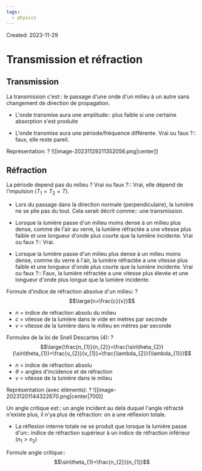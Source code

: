 ```yaml
---
tags:
  - physics
---
```

Created: 2023-11-29

# Transmission et réfraction
## Transmission
La transmission c'est:: le passage d'une onde d'un milieu à un autre sans changement de direction de propagation.
<!--SR:!2024-03-02,37,170-->
- L'onde transmise aura une amplitude:: plus faible si une certaine absorption s'est produite
<!--SR:!2024-02-23,52,250-->
- L'onde transmise aura une période/fréquence différente. Vrai ou faux ?:: faux, elle reste pareil.
<!--SR:!2024-04-09,76,241-->

Représentation:
?
![[image-20231129211352056.png|center]]
<!--SR:!2024-03-02,57,250-->

## Réfraction
La période depend pas du milieu ? Vrai ou faux ?:: Vrai, elle dépend de l'impulsion ($T_{1}=T_{2}=T$).
<!--SR:!2024-03-29,60,210-->
- Lors du passage dans la direction normale (perpendiculaire), la lumière ne se plie pas du tout. Cela serait décrit comme:: une transmission.
<!--SR:!2024-02-22,36,210-->
- Lorsque la lumière passe d'un milieu moins dense à un milieu plus dense, comme de l'air au verre, la lumière réfractée a une vitesse plus faible et une longueur d'onde plus courte que la lumière incidente. Vrai ou faux ?:: Vrai.
<!--SR:!2024-03-09,62,250-->
- Lorsque la lumière passe d'un milieu plus dense à un milieu moins dense, comme du verre à l'air, la lumière réfractée a une vitesse plus faible et une longueur d'onde plus courte que la lumière incidente. Vrai ou faux ?:: Faux, la lumière réfractée a une vitesse plus élevée et une longueur d'onde plus longue que la lumière incidente.
<!--SR:!2024-06-05,114,250-->


Formule d'indice de réfraction absolue d'un milieu:
?
$$\large{n=\frac{c}{v}}$$
- $n$ = indice de réfraction absolu du milieu
- $c$ = vitesse de la lumière dans le vide en mètres par seconde
- $v$ = vitesse de la lumière dans le milieu en mètres par seconde
<!--SR:!2024-04-28,70,230-->

Formules de la loi de Snell Descartes (4):
?
$$\large{\frac{n_{1}}{n_{2}}=\frac{\sin\theta_{2}}{\sin\theta_{1}}=\frac{v_{2}}{v_{1}}=\frac{\lambda_{2}}{\lambda_{1}}}$$
- $n$ = indice de réfraction absolu
- $\theta$ = angles d'incidence et de réfraction
- $v$ = vitesse de la lumière dans le milieu
<!--SR:!2024-05-09,85,210-->

Représentation (avec éléments):
?
![[image-20231201144322670.png|center|700]]
<!--SR:!2024-04-12,61,230-->

Un angle critique est:: un angle incident au delà duquel l'angle réfracté n'existe plus, il n'ya plus de réfraction: on a une réflexion totale.
<!--SR:!2024-02-21,44,223-->
- La réflexion interne totale ne se produit que lorsque la lumière passe d'un:: indice de réfraction supérieur à un indice de réfraction inférieur ($n_{1}>n_{2}$)
<!--SR:!2024-04-22,83,241-->

Formule angle critique::$$\sin\theta_{1}=\frac{n_{2}}{n_{1}}$$
<!--SR:!2024-04-20,78,239-->


